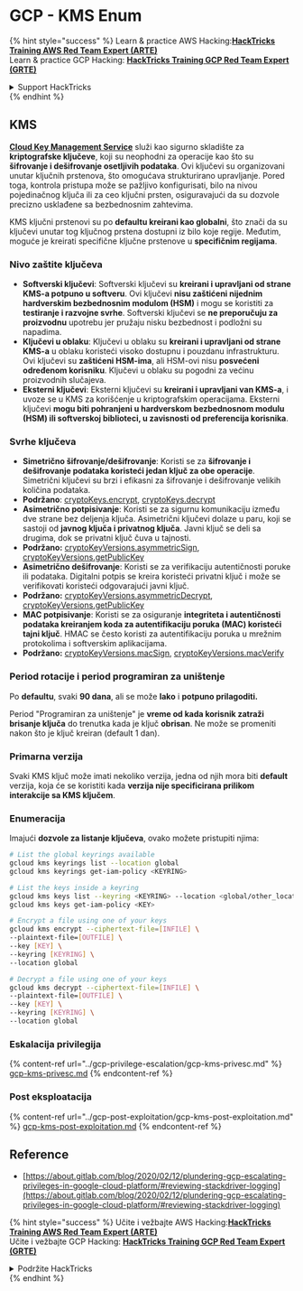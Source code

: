 # GCP - KMS Enum

{% hint style="success" %}
Learn & practice AWS Hacking:<img src="../../../.gitbook/assets/image (1).png" alt="" data-size="line">[**HackTricks Training AWS Red Team Expert (ARTE)**](https://training.hacktricks.xyz/courses/arte)<img src="../../../.gitbook/assets/image (1).png" alt="" data-size="line">\
Learn & practice GCP Hacking: <img src="../../../.gitbook/assets/image (2).png" alt="" data-size="line">[**HackTricks Training GCP Red Team Expert (GRTE)**<img src="../../../.gitbook/assets/image (2).png" alt="" data-size="line">](https://training.hacktricks.xyz/courses/grte)

<details>

<summary>Support HackTricks</summary>

* Check the [**subscription plans**](https://github.com/sponsors/carlospolop)!
* **Join the** 💬 [**Discord group**](https://discord.gg/hRep4RUj7f) or the [**telegram group**](https://t.me/peass) or **follow** us on **Twitter** 🐦 [**@hacktricks\_live**](https://twitter.com/hacktricks\_live)**.**
* **Share hacking tricks by submitting PRs to the** [**HackTricks**](https://github.com/carlospolop/hacktricks) and [**HackTricks Cloud**](https://github.com/carlospolop/hacktricks-cloud) github repos.

</details>
{% endhint %}

## KMS

[**Cloud Key Management Service**](https://cloud.google.com/kms/docs/) služi kao sigurno skladište za **kriptografske ključeve**, koji su neophodni za operacije kao što su **šifrovanje i dešifrovanje osetljivih podataka**. Ovi ključevi su organizovani unutar ključnih prstenova, što omogućava strukturirano upravljanje. Pored toga, kontrola pristupa može se pažljivo konfigurisati, bilo na nivou pojedinačnog ključa ili za ceo ključni prsten, osiguravajući da su dozvole precizno usklađene sa bezbednosnim zahtevima.

KMS ključni prstenovi su po **defaultu kreirani kao globalni**, što znači da su ključevi unutar tog ključnog prstena dostupni iz bilo koje regije. Međutim, moguće je kreirati specifične ključne prstenove u **specifičnim regijama**.

### Nivo zaštite ključeva

* **Softverski ključevi**: Softverski ključevi su **kreirani i upravljani od strane KMS-a potpuno u softveru**. Ovi ključevi **nisu zaštićeni nijednim hardverskim bezbednosnim modulom (HSM)** i mogu se koristiti za **testiranje i razvojne svrhe**. Softverski ključevi se **ne preporučuju za proizvodnu** upotrebu jer pružaju nisku bezbednost i podložni su napadima.
* **Ključevi u oblaku**: Ključevi u oblaku su **kreirani i upravljani od strane KMS-a** u oblaku koristeći visoko dostupnu i pouzdanu infrastrukturu. Ovi ključevi su **zaštićeni HSM-ima**, ali HSM-ovi nisu **posvećeni određenom korisniku**. Ključevi u oblaku su pogodni za većinu proizvodnih slučajeva.
* **Eksterni ključevi**: Eksterni ključevi su **kreirani i upravljani van KMS-a**, i uvoze se u KMS za korišćenje u kriptografskim operacijama. Eksterni ključevi **mogu biti pohranjeni u hardverskom bezbednosnom modulu (HSM) ili softverskoj biblioteci, u zavisnosti od preferencija korisnika**.

### Svrhe ključeva

* **Simetrično šifrovanje/dešifrovanje**: Koristi se za **šifrovanje i dešifrovanje podataka koristeći jedan ključ za obe operacije**. Simetrični ključevi su brzi i efikasni za šifrovanje i dešifrovanje velikih količina podataka.
* **Podržano**: [cryptoKeys.encrypt](https://cloud.google.com/kms/docs/reference/rest/v1/projects.locations.keyRings.cryptoKeys/encrypt), [cryptoKeys.decrypt](https://cloud.google.com/kms/docs/reference/rest/v1/projects.locations.keyRings.cryptoKeys/decrypt)
* **Asimetrično potpisivanje**: Koristi se za sigurnu komunikaciju između dve strane bez deljenja ključa. Asimetrični ključevi dolaze u paru, koji se sastoji od **javnog ključa i privatnog ključa**. Javni ključ se deli sa drugima, dok se privatni ključ čuva u tajnosti.
* **Podržano:** [cryptoKeyVersions.asymmetricSign](https://cloud.google.com/kms/docs/reference/rest/v1/projects.locations.keyRings.cryptoKeys.cryptoKeyVersions/asymmetricSign), [cryptoKeyVersions.getPublicKey](https://cloud.google.com/kms/docs/reference/rest/v1/projects.locations.keyRings.cryptoKeys.cryptoKeyVersions/getPublicKey)
* **Asimetrično dešifrovanje**: Koristi se za verifikaciju autentičnosti poruke ili podataka. Digitalni potpis se kreira koristeći privatni ključ i može se verifikovati koristeći odgovarajući javni ključ.
* **Podržano:** [cryptoKeyVersions.asymmetricDecrypt](https://cloud.google.com/kms/docs/reference/rest/v1/projects.locations.keyRings.cryptoKeys.cryptoKeyVersions/asymmetricDecrypt), [cryptoKeyVersions.getPublicKey](https://cloud.google.com/kms/docs/reference/rest/v1/projects.locations.keyRings.cryptoKeys.cryptoKeyVersions/getPublicKey)
* **MAC potpisivanje**: Koristi se za osiguranje **integriteta i autentičnosti podataka kreiranjem koda za autentifikaciju poruka (MAC) koristeći tajni ključ**. HMAC se često koristi za autentifikaciju poruka u mrežnim protokolima i softverskim aplikacijama.
* **Podržano:** [cryptoKeyVersions.macSign](https://cloud.google.com/kms/docs/reference/rest/v1/projects.locations.keyRings.cryptoKeys.cryptoKeyVersions/macSign), [cryptoKeyVersions.macVerify](https://cloud.google.com/kms/docs/reference/rest/v1/projects.locations.keyRings.cryptoKeys.cryptoKeyVersions/macVerify)

### Period rotacije i period programiran za uništenje

Po **defaultu**, svaki **90 dana**, ali se može **lako** i **potpuno prilagoditi.**

Period "Programiran za uništenje" je **vreme od kada korisnik zatraži brisanje ključa** do trenutka kada je ključ **obrisan**. Ne može se promeniti nakon što je ključ kreiran (default 1 dan).

### Primarna verzija

Svaki KMS ključ može imati nekoliko verzija, jedna od njih mora biti **default** verzija, koja će se koristiti kada **verzija nije specificirana prilikom interakcije sa KMS ključem**.

### Enumeracija

Imajući **dozvole za listanje ključeva**, ovako možete pristupiti njima:
```bash
# List the global keyrings available
gcloud kms keyrings list --location global
gcloud kms keyrings get-iam-policy <KEYRING>

# List the keys inside a keyring
gcloud kms keys list --keyring <KEYRING> --location <global/other_locations>
gcloud kms keys get-iam-policy <KEY>

# Encrypt a file using one of your keys
gcloud kms encrypt --ciphertext-file=[INFILE] \
--plaintext-file=[OUTFILE] \
--key [KEY] \
--keyring [KEYRING] \
--location global

# Decrypt a file using one of your keys
gcloud kms decrypt --ciphertext-file=[INFILE] \
--plaintext-file=[OUTFILE] \
--key [KEY] \
--keyring [KEYRING] \
--location global
```
### Eskalacija privilegija

{% content-ref url="../gcp-privilege-escalation/gcp-kms-privesc.md" %}
[gcp-kms-privesc.md](../gcp-privilege-escalation/gcp-kms-privesc.md)
{% endcontent-ref %}

### Post eksploatacija

{% content-ref url="../gcp-post-exploitation/gcp-kms-post-exploitation.md" %}
[gcp-kms-post-exploitation.md](../gcp-post-exploitation/gcp-kms-post-exploitation.md)
{% endcontent-ref %}

## Reference

* [https://about.gitlab.com/blog/2020/02/12/plundering-gcp-escalating-privileges-in-google-cloud-platform/#reviewing-stackdriver-logging](https://about.gitlab.com/blog/2020/02/12/plundering-gcp-escalating-privileges-in-google-cloud-platform/#reviewing-stackdriver-logging)

{% hint style="success" %}
Učite i vežbajte AWS Hacking:<img src="../../../.gitbook/assets/image (1).png" alt="" data-size="line">[**HackTricks Training AWS Red Team Expert (ARTE)**](https://training.hacktricks.xyz/courses/arte)<img src="../../../.gitbook/assets/image (1).png" alt="" data-size="line">\
Učite i vežbajte GCP Hacking: <img src="../../../.gitbook/assets/image (2).png" alt="" data-size="line">[**HackTricks Training GCP Red Team Expert (GRTE)**<img src="../../../.gitbook/assets/image (2).png" alt="" data-size="line">](https://training.hacktricks.xyz/courses/grte)

<details>

<summary>Podržite HackTricks</summary>

* Proverite [**planove pretplate**](https://github.com/sponsors/carlospolop)!
* **Pridružite se** 💬 [**Discord grupi**](https://discord.gg/hRep4RUj7f) ili [**telegram grupi**](https://t.me/peass) ili **pratite** nas na **Twitteru** 🐦 [**@hacktricks\_live**](https://twitter.com/hacktricks\_live)**.**
* **Podelite hakerske trikove slanjem PR-ova na** [**HackTricks**](https://github.com/carlospolop/hacktricks) i [**HackTricks Cloud**](https://github.com/carlospolop/hacktricks-cloud) github repozitorijume.

</details>
{% endhint %}
